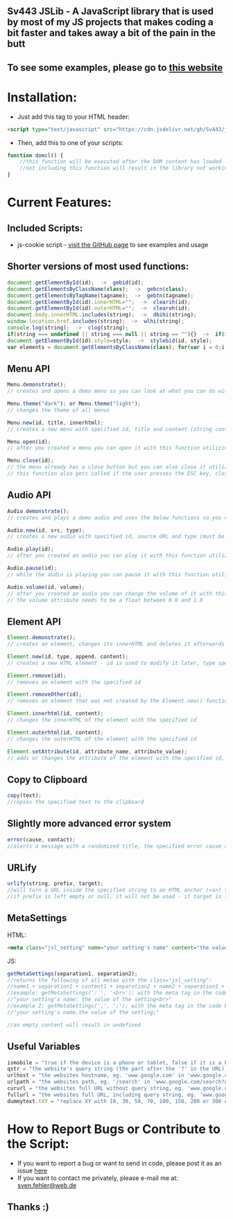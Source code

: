 ## Sv443 JSLib - A JavaScript library that is used by most of my JS projects that makes coding a bit faster and takes away a bit of the pain in the butt

## To see some examples, please go to <a href="https://sv443.github.io/jslib/demo.html">this website</a>



# Installation:
- Just add this tag to your HTML header:
```html
<script type="text/javascript" src="https://cdn.jsdelivr.net/gh/Sv443/jslib@1.3.0/jslib.js"></script>
```
- Then, add this to one of your scripts:
```javascript
function domcl() {
    //this function will be executed after the DOM content has loaded
    //not including this function will result in the library not working
}
```



# Current Features:

## Included Scripts:
- js-cookie script - <a href="https://github.com/js-cookie/js-cookie">visit the GitHub page</a> to see examples and usage



## Shorter versions of most used functions:
```javascript
document.getElementById(id);  ->  gebid(id);
document.getElementsByClassName(class);  ->  gebcn(class);
document.getElementsByTagName(tagname);  ->  gebtn(tagname);
document.getElementById(id).innerHTML="";  ->  clearih(id);
document.getElementById(id).outerHTML="";  ->  clearoh(id);
document.body.innerHTML.includes(string);  ->  dbihi(string);
window.location.href.includes(string);  ->  wlhi(string);
console.log(string);  ->  clog(string);
if(string === undefined || string === null || string == ""){}  ->  if(isempty(string)){}
document.getElementById(id).style=style;  ->  stylebid(id, style);
var elements = document.getElementsByClassName(class); for(var i = 0;i < elements.length;i++){elements[i].style=style;} -> stylebcn(class, style);
```



## Menu API
```javascript
Menu.demonstrate();
// creates and opens a demo menu so you can look at what you can do with it - try this first!

Menu.theme("dark"); or Menu.theme("light");
// changes the theme of all menus

Menu.new(id, title, innerhtml);
// creates a new menu with specified id, title and content (string containing HTML code)

Menu.open(id);
// after you created a menu you can open it with this function utilizing the id

Menu.close(id);
// the menu already has a close button but you can also close it utilizing the id like this
// this function also gets called if the user presses the ESC key, closing all menus
```



## Audio API
```javascript
Audio.demonstrate();
// creates and plays a demo audio and uses the below functions so you can hear what you can do with it - try this first!

Audio.new(id, src, type);
// creates a new audio with specified id, source URL and type (must be either "mpeg" or "ogg")

Audio.play(id);
// after you created an audio you can play it with this function utilizing the id

Audio.pause(id);
// while the audio is playing you can pause it with this function utilizing the id

Audio.volume(id, volume);
// after you created an audio you can change the volume of it with this function utilizing the id
// the volume attribute needs to be a float between 0.0 and 1.0
```



## Element API
```javascript
Element.demonstrate();
// creates an element, changes its innerHTML and deletes it afterwards to show you what you can do with this API - try this first!

Element.new(id, type, append, content);
// creates a new HTML element - id is used to modify it later, type specifies the tag name ("a", "div", "iframe", ...), append specifies the ID of the element this new element will be appended to, content is just the innerHTML of the new element

Element.remove(id);
// removes an element with the specified id

Element.removeOther(id);
// removes an element that was not created by the Element.new() function by its DOM ID

Element.innerhtml(id, content);
// changes the innerHTML of the element with the specified id

Element.outerhtml(id, content);
// changes the outerHTML of the element with the specified id

Element.setAttribute(id, attribute_name, attribute_value);
// adds or changes the attribute of the element with the specified id, the attribute name and attribute value
```



## Copy to Clipboard
```javascript
copy(text);
//copies the specified text to the clipboard
```



## Slightly more advanced error system
```javascript
error(cause, contact);
//alerts a message with a randomized title, the specified error cause and your contact info (can be left empty or null)
```



## URLify
```javascript
urlify(string, prefix, target);
//will turn a URL inside the specified string to an HTML anchor (<a>) tag with a specified prefix and target
//if prefix is left empty or null, it will not be used - if target is left empty or null, it will default to '_self'
```



## MetaSettings
HTML:
```html
<meta class="jsl_setting" name="your setting's name" content="the value of the setting">
```
JS:
```javascript
getMetaSettings(separation1, separation2);
//returns the following of all metas with the class="jsl_setting":
//name1 + separation1 + content1 + separation2 + name2 + separation1 + content2 + separation2, ...
//example: getMetaSettings(': ', '<br>'); with the meta tag in the code block above would return:
//"your setting's name: the value of the setting<br>"
//example 2: getMetaSettings(',', ';'); with the meta tag in the code block above would return:
//"your setting's name,the value of the setting;"

//an empty content will result in undefined
```



## Useful Variables
```javascript
ismobile = "true if the device is a phone or tablet, false if it is a PC";
qstr = "the website's query string (the part after the '?' in the URL), excluding the question mark, eg. 'q=example' in 'www.google.com/search?q=example'";
urlhost = "the websites hostname, eg. 'www.google.com' in 'www.google.com/search?q=example'";
urlpath = "the websites path, eg. '/search' in 'www.google.com/search?q=example'";
cururl = "the websites full URL without query string, eg. 'www.google.com/search' in 'www.google.com/search?q=example'";
fullurl = "the websites full URL, including query string, eg. 'www.google.com/search?q=example' in 'www.google.com/search?q=example'";
dummytext.tXY = "replace XY with 10, 30, 50, 70, 100, 150, 200 or 300 depending on how many words of the Lorem Ipsum layout dummy text you want to get. This dummy text is used to test out layouts without having content yet - example HTML usage: <script>document.write(dummytext.t50);</script>";
```



# How to Report Bugs or Contribute to the Script:
- If you want to report a bug or want to send in code, please post it as an issue <a href="https://github.com/Sv443/jslib/issues">here</a>
- If you want to contact me privately, please e-mail me at: <a href="mailto:sven.fehler@web.de">sven.fehler@web.de</a>
## Thanks :)
